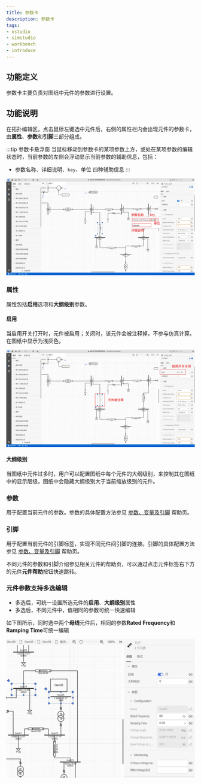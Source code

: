 ```yaml
---
title: 参数卡
description: 参数卡
tags:
- xstudio
- simstudio
- workbench
- introduce
---
```


<!-- :::warning 修改建议 
1. 这篇文档太长，参数卡部分的内容太多，都已经到6级标题了，建议单独作为一篇子文档，可以详细讲解一下其中的大纲、浮窗、多选后参数配置等问题。
::: -->

## 功能定义

参数卡主要负责对图纸中元件的参数进行设置。

## 功能说明

在拓扑编辑区，点击鼠标左键选中元件后，右侧的属性栏内会出现元件的参数卡，由**属性**、**参数**和**引脚**三部分组成。

:::tip 参数卡悬浮窗
当鼠标移动到参数卡的某项参数上方，或处在某项参数的编辑状态时，当前参数的左侧会浮动显示当前参数的辅助信息，包括：
+ 参数名称、详细说明、`key`、单位 四种辅助信息
:::

![参数卡悬浮窗](./参数卡悬浮窗.png)

### 属性

属性包括**启用**选项和**大纲级别**参数。

#### 启用

当启用开关打开时，元件被启用；关闭时，该元件会被注释掉，不参与仿真计算。在图纸中显示为浅灰色。

![启用开关关闭](./启用开关关闭.png)

#### 大纲级别

当图纸中元件过多时，用户可以配置图纸中每个元件的大纲级别，来控制其在图纸中的显示层级，图纸中会隐藏大纲级别大于当前缩放级别的元件。

<!-- 缺乏大纲级别的详细介绍。 -->

### 参数

用于配置当前元件的参数。参数的具体配置方法参见 [参数、变量及引脚](../../../../50-modeling/10-params-variables-pins/index.md) 帮助页。

### 引脚

用于配置当前元件的引脚标签，实现不同元件间引脚的连接。引脚的具体配置方法参见 [参数、变量及引脚](../../../../50-modeling/10-params-variables-pins/index.md) 帮助页。  


不同元件的参数和引脚介绍参见相关元件的帮助页，可以通过点击元件标签右下方的元件**元件帮助**按钮快速跳转。


### 元件参数支持多选编辑

+ 多选后，可统一设置所选元件的**启用**、**大纲级别**属性
+ 多选后，不同元件中，值相同的参数可统一快速编辑

如下图所示，同时选中两个**母线**元件后，相同的参数**Rated Frequency**和**Ramping Time**可统一编辑

![值相同的参数可统一快速编辑](./值相同的参数可统一快速编辑.png)